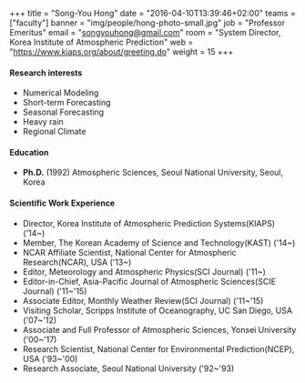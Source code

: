 +++
title = "Song-You Hong"
date = "2016-04-10T13:39:46+02:00"
teams = ["faculty"]
banner = "img/people/hong-photo-small.jpg"
job = "Professor Emeritus"
email = "songyouhong@gmail.com"
room = "System Director, Korea Institute of Atmospheric Prediction"
web = "https://www.kiaps.org/about/greeting.do"
weight = 15
+++

#### Research interests
+ Numerical Modeling
+ Short-term Forecasting
+ Seasonal Forecasting
+ Heavy rain
+ Regional Climate

#### Education
+ **Ph.D.** (1992) Atmospheric Sciences, Seoul National University, Seoul, Korea

#### Scientific Work Experience
+ Director, Korea Institute of Atmospheric Prediction Systems(KIAPS) ('14~)
+ Member, The Korean Academy of Science and Technology(KAST) ('14~)
+ NCAR Affiliate Scientist, National Center for Atmospheric Research(NCAR), USA ('13~)
+ Editor, Meteorology and Atmospheric Physics(SCI Journal) ('11~)
+ Editor-in-Chief, Asia-Pacific Journal of Atmospheric Sciences(SCIE Journal) ('11~'15)
+ Associate Editor, Monthly Weather Review(SCI Journal) ('11~'15)
+ Visiting Scholar, Scripps Institute of Oceanography, UC San Diego, USA ('07~'12)
+ Associate and Full Professor of Atmospheric Sciences, Yonsei University ('00~'17)
+ Research Scientist, National Center for Environmental Prediction(NCEP), USA ('93~'00)
+ Research Associate, Seoul National University ('92~'93)
